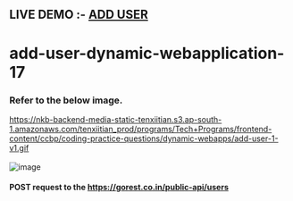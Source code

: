 ## LIVE DEMO :- <a href="https://fetchadduser.ccbp.tech/"> ADD USER</a>
# add-user-dynamic-webapplication-17

### Refer to the below image.</br>
https://nkb-backend-media-static-tenxiitian.s3.ap-south-1.amazonaws.com/tenxiitian_prod/programs/Tech+Programs/frontend-content/ccbp/coding-practice-questions/dynamic-webapps/add-user-1-v1.gif</br></br>
![image](https://user-images.githubusercontent.com/46521639/119022436-48b9e800-b9be-11eb-93db-8ebabe7bd487.png)</br>

#### POST request to the https://gorest.co.in/public-api/users
